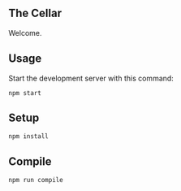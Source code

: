 
The Cellar
---
 
Welcome.


Usage
---
 
Start the development server with this command:
 
```
npm start
```


Setup
---
 
```
npm install
```


Compile
---
 
```
npm run compile
```
